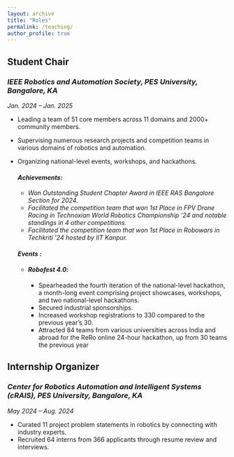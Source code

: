 ```yaml
---
layout: archive
title: "Roles"
permalink: /teaching/
author_profile: true
---
```

## Student Chair  
### ***IEEE Robotics and Automation Society, PES University, Bangalore, KA***  
*Jan. 2024 – Jan. 2025*  
- Leading a team of 51 core members across 11 domains and 2000+ community members.  
- Supervising numerous research projects and competition teams in various domains of robotics and automation.  
- Organizing national-level events, workshops, and hackathons.

  #### ***Achievements:***
  - *Won Outstanding Student Chapter Award in IEEE RAS Bangalore Section for 2024.*
  - *Facilitated the competition team that won 1st Place in FPV Drone Racing in Technoxian World Robotics Championship '24 and notable standings in 4 other competitions.*
  - *Facilitated the competition team that won 1st Place in Robowars in Techkriti '24 hosted by IIT Kanpur.*

  #### ***Events :***
  - #### *Robofest 4.0*:
    - Spearheaded the fourth iteration of the national-level hackathon, a month-long event comprising project
    showcases, workshops, and two national-level hackathons.
    - Secured industrial sponsorships.
    - Increased workshop registrations to 330 compared to the previous year’s 30.
    - Attracted 84 teams from various universities across India and abroad for the ReRo online 24-hour
      hackathon, up from 30 teams the previous year
         

## Internship Organizer  
### ***Center for Robotics Automation and Intelligent Systems (cRAIS), PES University, Bangalore, KA***  
*May 2024 – Aug. 2024*  
- Curated 11 project problem statements in robotics by connecting with industry experts.  
- Recruited 64 interns from 366 applicants through resume review and interviews.
